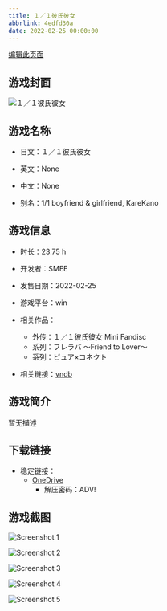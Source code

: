 ```yaml
---
title: １／１彼氏彼女
abbrlink: 4edfd30a
date: 2022-02-25 00:00:00
---
```

[编辑此页面](https://github.com/ACG-3/ADV3-source/blob/main/source/_posts/games/%EF%BC%91%EF%BC%8F%EF%BC%91%E5%BD%BC%E6%B0%8F%E5%BD%BC%E5%A5%B3.md)

## 游戏封面

![１／１彼氏彼女](https://pan.timero.xyz/d/onedrive/img_lib_001/%EF%BC%91%EF%BC%8F%EF%BC%91%E5%BD%BC%E6%B0%8F%E5%BD%BC%E5%A5%B3_cover.avif)


## 游戏名称

- 日文：１／１彼氏彼女
- 英文：None
- 中文：None

- 别名：1/1 boyfriend & girlfriend, KareKano


## 游戏信息

- 时长：23.75 h
- 开发者：SMEE
- 发售日期：2022-02-25
- 游戏平台：win
- 相关作品：
   - 外传：１／１彼氏彼女 Mini Fandisc
   - 系列：フレラバ ～Friend to Lover～
   - 系列：ピュア×コネクト

- 相关链接：[vndb](https://vndb.org/v32655)


## 游戏简介

暂无描述


## 下载链接

- 稳定链接：
    - [OneDrive](https://pan.timero.xyz/onedrive/adv_lib_001/%EF%BC%91%EF%BC%8F%EF%BC%91%E5%BD%BC%E6%B0%8F%E5%BD%BC%E5%A5%B3)
        - 解压密码：ADV!


## 游戏截图


![Screenshot 1](https://pan.timero.xyz/d/onedrive/img_lib_001/%EF%BC%91%EF%BC%8F%EF%BC%91%E5%BD%BC%E6%B0%8F%E5%BD%BC%E5%A5%B3_Screenshot_1.avif)

![Screenshot 2](https://pan.timero.xyz/d/onedrive/img_lib_001/%EF%BC%91%EF%BC%8F%EF%BC%91%E5%BD%BC%E6%B0%8F%E5%BD%BC%E5%A5%B3_Screenshot_2.avif)

![Screenshot 3](https://pan.timero.xyz/d/onedrive/img_lib_001/%EF%BC%91%EF%BC%8F%EF%BC%91%E5%BD%BC%E6%B0%8F%E5%BD%BC%E5%A5%B3_Screenshot_3.avif)

![Screenshot 4](https://pan.timero.xyz/d/onedrive/img_lib_001/%EF%BC%91%EF%BC%8F%EF%BC%91%E5%BD%BC%E6%B0%8F%E5%BD%BC%E5%A5%B3_Screenshot_4.avif)

![Screenshot 5](https://pan.timero.xyz/d/onedrive/img_lib_001/%EF%BC%91%EF%BC%8F%EF%BC%91%E5%BD%BC%E6%B0%8F%E5%BD%BC%E5%A5%B3_Screenshot_5.avif)

